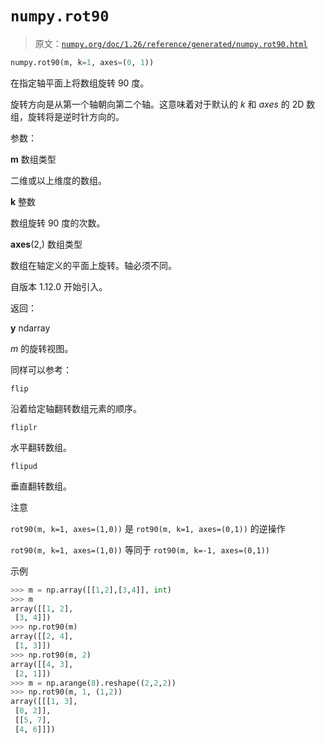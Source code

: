 # `numpy.rot90`

> 原文：[`numpy.org/doc/1.26/reference/generated/numpy.rot90.html`](https://numpy.org/doc/1.26/reference/generated/numpy.rot90.html)

```py
numpy.rot90(m, k=1, axes=(0, 1))
```

在指定轴平面上将数组旋转 90 度。

旋转方向是从第一个轴朝向第二个轴。这意味着对于默认的 *k* 和 *axes* 的 2D 数组，旋转将是逆时针方向的。

参数：

**m** 数组类型

二维或以上维度的数组。

**k** 整数

数组旋转 90 度的次数。

**axes**(2,) 数组类型

数组在轴定义的平面上旋转。轴必须不同。

自版本 1.12.0 开始引入。

返回：

**y** ndarray

*m* 的旋转视图。

同样可以参考：

`flip`

沿着给定轴翻转数组元素的顺序。

`fliplr`

水平翻转数组。

`flipud`

垂直翻转数组。

注意

`rot90(m, k=1, axes=(1,0))` 是 `rot90(m, k=1, axes=(0,1))` 的逆操作

`rot90(m, k=1, axes=(1,0))` 等同于 `rot90(m, k=-1, axes=(0,1))`

示例

```py
>>> m = np.array([[1,2],[3,4]], int)
>>> m
array([[1, 2],
 [3, 4]])
>>> np.rot90(m)
array([[2, 4],
 [1, 3]])
>>> np.rot90(m, 2)
array([[4, 3],
 [2, 1]])
>>> m = np.arange(8).reshape((2,2,2))
>>> np.rot90(m, 1, (1,2))
array([[[1, 3],
 [0, 2]],
 [[5, 7],
 [4, 6]]]) 
```

